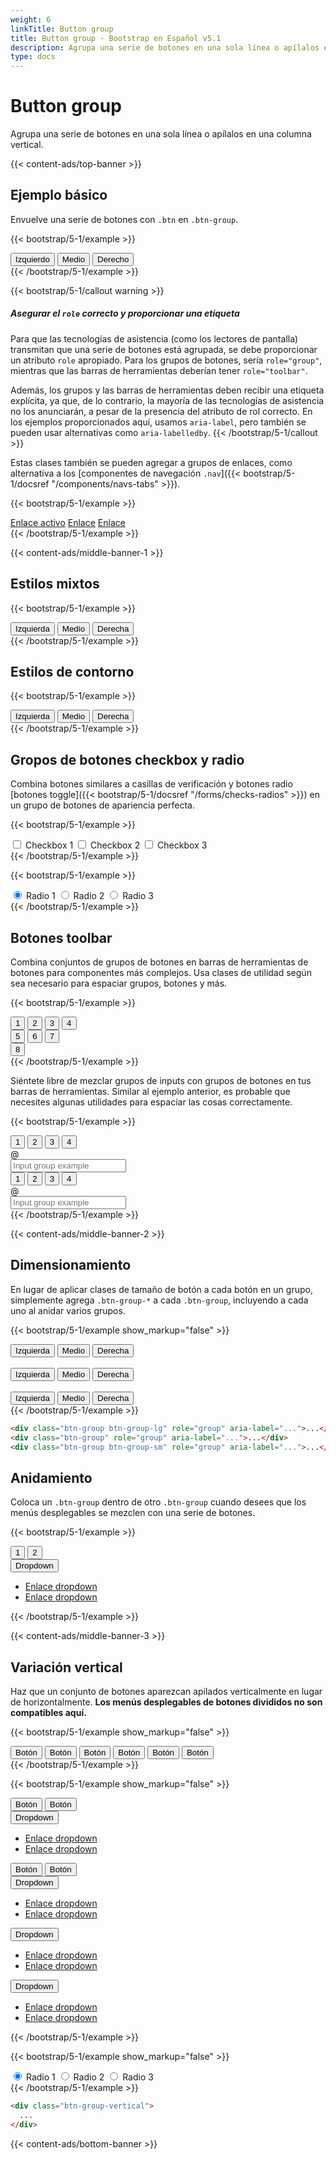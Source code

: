 ```yaml
---
weight: 6
linkTitle: Button group
title: Button group · Bootstrap en Español v5.1
description: Agrupa una serie de botones en una sola línea o apílalos en una columna vertical.
type: docs
---
```


# Button group

Agrupa una serie de botones en una sola línea o apílalos en una columna vertical.

{{< content-ads/top-banner >}}

## Ejemplo básico

Envuelve una serie de botones con `.btn` en `.btn-group`.

{{< bootstrap/5-1/example >}}
<div class="btn-group" role="group" aria-label="Basic example">
  <button type="button" class="btn btn-primary">Izquierdo</button>
  <button type="button" class="btn btn-primary">Medio</button>
  <button type="button" class="btn btn-primary">Derecho</button>
</div>
{{< /bootstrap/5-1/example >}}

{{< bootstrap/5-1/callout warning >}}
##### Asegurar el `role` correcto y proporcionar una etiqueta

Para que las tecnologías de asistencia (como los lectores de pantalla) transmitan que una serie de botones está agrupada, se debe proporcionar un atributo `role` apropiado. Para los grupos de botones, sería `role="group"`, mientras que las barras de herramientas deberían tener `role="toolbar"`.

Además, los grupos y las barras de herramientas deben recibir una etiqueta explícita, ya que, de lo contrario, la mayoría de las tecnologías de asistencia no los anunciarán, a pesar de la presencia del atributo de rol correcto. En los ejemplos proporcionados aquí, usamos `aria-label`, pero también se pueden usar alternativas como `aria-labelledby`.
{{< /bootstrap/5-1/callout >}}

Estas clases también se pueden agregar a grupos de enlaces, como alternativa a los [componentes de navegación `.nav`]({{< bootstrap/5-1/docsref "/components/navs-tabs" >}}).

{{< bootstrap/5-1/example >}}
<div class="btn-group">
  <a href="#" class="btn btn-primary active" aria-current="page">Enlace activo</a>
  <a href="#" class="btn btn-primary">Enlace</a>
  <a href="#" class="btn btn-primary">Enlace</a>
</div>
{{< /bootstrap/5-1/example >}}

{{< content-ads/middle-banner-1 >}}

## Estilos mixtos

{{< bootstrap/5-1/example >}}
<div class="btn-group" role="group" aria-label="Basic mixed styles example">
  <button type="button" class="btn btn-danger">Izquierda</button>
  <button type="button" class="btn btn-warning">Medio</button>
  <button type="button" class="btn btn-success">Derecha</button>
</div>
{{< /bootstrap/5-1/example >}}

## Estilos de contorno

{{< bootstrap/5-1/example >}}
<div class="btn-group" role="group" aria-label="Basic outlined example">
  <button type="button" class="btn btn-outline-primary">Izquierda</button>
  <button type="button" class="btn btn-outline-primary">Medio</button>
  <button type="button" class="btn btn-outline-primary">Derecha</button>
</div>
{{< /bootstrap/5-1/example >}}

## Gropos de botones checkbox y radio

Combina botones similares a casillas de verificación y botones radio [botones toggle]({{< bootstrap/5-1/docsref "/forms/checks-radios" >}}) en un grupo de botones de apariencia perfecta.

{{< bootstrap/5-1/example >}}
<div class="btn-group" role="group" aria-label="Basic checkbox toggle button group">
  <input type="checkbox" class="btn-check" id="btncheck1" autocomplete="off">
  <label class="btn btn-outline-primary" for="btncheck1">Checkbox 1</label>

  <input type="checkbox" class="btn-check" id="btncheck2" autocomplete="off">
  <label class="btn btn-outline-primary" for="btncheck2">Checkbox 2</label>

  <input type="checkbox" class="btn-check" id="btncheck3" autocomplete="off">
  <label class="btn btn-outline-primary" for="btncheck3">Checkbox 3</label>
</div>
{{< /bootstrap/5-1/example >}}

{{< bootstrap/5-1/example >}}
<div class="btn-group" role="group" aria-label="Basic radio toggle button group">
  <input type="radio" class="btn-check" name="btnradio" id="btnradio1" autocomplete="off" checked>
  <label class="btn btn-outline-primary" for="btnradio1">Radio 1</label>

  <input type="radio" class="btn-check" name="btnradio" id="btnradio2" autocomplete="off">
  <label class="btn btn-outline-primary" for="btnradio2">Radio 2</label>

  <input type="radio" class="btn-check" name="btnradio" id="btnradio3" autocomplete="off">
  <label class="btn btn-outline-primary" for="btnradio3">Radio 3</label>
</div>
{{< /bootstrap/5-1/example >}}

## Botones toolbar

Combina conjuntos de grupos de botones en barras de herramientas de botones para componentes más complejos. Usa clases de utilidad según sea necesario para espaciar grupos, botones y más.

{{< bootstrap/5-1/example >}}
<div class="btn-toolbar" role="toolbar" aria-label="Toolbar with button groups">
  <div class="btn-group me-2" role="group" aria-label="First group">
    <button type="button" class="btn btn-primary">1</button>
    <button type="button" class="btn btn-primary">2</button>
    <button type="button" class="btn btn-primary">3</button>
    <button type="button" class="btn btn-primary">4</button>
  </div>
  <div class="btn-group me-2" role="group" aria-label="Second group">
    <button type="button" class="btn btn-secondary">5</button>
    <button type="button" class="btn btn-secondary">6</button>
    <button type="button" class="btn btn-secondary">7</button>
  </div>
  <div class="btn-group" role="group" aria-label="Third group">
    <button type="button" class="btn btn-info">8</button>
  </div>
</div>
{{< /bootstrap/5-1/example >}}

Siéntete libre de mezclar grupos de inputs con grupos de botones en tus barras de herramientas. Similar al ejemplo anterior, es probable que necesites algunas utilidades para espaciar las cosas correctamente.

{{< bootstrap/5-1/example >}}
<div class="btn-toolbar mb-3" role="toolbar" aria-label="Toolbar with button groups">
  <div class="btn-group me-2" role="group" aria-label="First group">
    <button type="button" class="btn btn-outline-secondary">1</button>
    <button type="button" class="btn btn-outline-secondary">2</button>
    <button type="button" class="btn btn-outline-secondary">3</button>
    <button type="button" class="btn btn-outline-secondary">4</button>
  </div>
  <div class="input-group">
    <div class="input-group-text" id="btnGroupAddon">@</div>
    <input type="text" class="form-control" placeholder="Input group example" aria-label="Input group example" aria-describedby="btnGroupAddon">
  </div>
</div>

<div class="btn-toolbar justify-content-between" role="toolbar" aria-label="Toolbar with button groups">
  <div class="btn-group" role="group" aria-label="First group">
    <button type="button" class="btn btn-outline-secondary">1</button>
    <button type="button" class="btn btn-outline-secondary">2</button>
    <button type="button" class="btn btn-outline-secondary">3</button>
    <button type="button" class="btn btn-outline-secondary">4</button>
  </div>
  <div class="input-group">
    <div class="input-group-text" id="btnGroupAddon2">@</div>
    <input type="text" class="form-control" placeholder="Input group example" aria-label="Input group example" aria-describedby="btnGroupAddon2">
  </div>
</div>
{{< /bootstrap/5-1/example >}}

{{< content-ads/middle-banner-2 >}}

## Dimensionamiento

En lugar de aplicar clases de tamaño de botón a cada botón en un grupo, simplemente agrega `.btn-group-*` a cada `.btn-group`, incluyendo a cada uno al anidar varios grupos.

{{< bootstrap/5-1/example show_markup="false" >}}
  <div class="btn-group btn-group-lg" role="group" aria-label="Large button group">
    <button type="button" class="btn btn-outline-dark">Izquierda</button>
    <button type="button" class="btn btn-outline-dark">Medio</button>
    <button type="button" class="btn btn-outline-dark">Derecha</button>
  </div>
  <br>
  <div class="btn-group" role="group" aria-label="Default button group">
    <button type="button" class="btn btn-outline-dark">Izquierda</button>
    <button type="button" class="btn btn-outline-dark">Medio</button>
    <button type="button" class="btn btn-outline-dark">Derecha</button>
  </div>
  <br>
  <div class="btn-group btn-group-sm" role="group" aria-label="Small button group">
    <button type="button" class="btn btn-outline-dark">Izquierda</button>
    <button type="button" class="btn btn-outline-dark">Medio</button>
    <button type="button" class="btn btn-outline-dark">Derecha</button>
  </div>
{{< /bootstrap/5-1/example >}}

```html
<div class="btn-group btn-group-lg" role="group" aria-label="...">...</div>
<div class="btn-group" role="group" aria-label="...">...</div>
<div class="btn-group btn-group-sm" role="group" aria-label="...">...</div>
```

## Anidamiento

Coloca un `.btn-group` dentro de otro `.btn-group` cuando desees que los menús desplegables se mezclen con una serie de botones.

{{< bootstrap/5-1/example >}}
<div class="btn-group" role="group" aria-label="Button group with nested dropdown">
  <button type="button" class="btn btn-primary">1</button>
  <button type="button" class="btn btn-primary">2</button>

  <div class="btn-group" role="group">
    <button id="btnGroupDrop1" type="button" class="btn btn-primary dropdown-toggle" data-bs-toggle="dropdown" aria-expanded="false">
      Dropdown
    </button>
    <ul class="dropdown-menu" aria-labelledby="btnGroupDrop1">
      <li><a class="dropdown-item" href="#">Enlace dropdown</a></li>
      <li><a class="dropdown-item" href="#">Enlace dropdown</a></li>
    </ul>
  </div>
</div>
{{< /bootstrap/5-1/example >}}

{{< content-ads/middle-banner-3 >}}

## Variación vertical

Haz que un conjunto de botones aparezcan apilados verticalmente en lugar de horizontalmente. **Los menús desplegables de botones divididos no son compatibles aquí.**

{{< bootstrap/5-1/example show_markup="false" >}}
  <div class="btn-group-vertical" role="group" aria-label="Vertical button group">
    <button type="button" class="btn btn-dark">Botón</button>
    <button type="button" class="btn btn-dark">Botón</button>
    <button type="button" class="btn btn-dark">Botón</button>
    <button type="button" class="btn btn-dark">Botón</button>
    <button type="button" class="btn btn-dark">Botón</button>
    <button type="button" class="btn btn-dark">Botón</button>
  </div>
{{< /bootstrap/5-1/example >}}

{{< bootstrap/5-1/example show_markup="false" >}}
  <div class="btn-group-vertical" role="group" aria-label="Vertical button group">
    <button type="button" class="btn btn-primary">Botón</button>
    <button type="button" class="btn btn-primary">Botón</button>
    <div class="btn-group" role="group">
      <button id="btnGroupVerticalDrop1" type="button" class="btn btn-primary dropdown-toggle" data-bs-toggle="dropdown" aria-expanded="false">
        Dropdown
      </button>
      <ul class="dropdown-menu" aria-labelledby="btnGroupVerticalDrop1">
        <li><a class="dropdown-item" href="#">Enlace dropdown</a></li>
        <li><a class="dropdown-item" href="#">Enlace dropdown</a></li>
      </ul>
    </div>
    <button type="button" class="btn btn-primary">Botón</button>
    <button type="button" class="btn btn-primary">Botón</button>
    <div class="btn-group" role="group">
      <button id="btnGroupVerticalDrop2" type="button" class="btn btn-primary dropdown-toggle" data-bs-toggle="dropdown" aria-expanded="false">
        Dropdown
      </button>
      <ul class="dropdown-menu" aria-labelledby="btnGroupVerticalDrop2">
        <li><a class="dropdown-item" href="#">Enlace dropdown</a></li>
        <li><a class="dropdown-item" href="#">Enlace dropdown</a></li>
      </ul>
    </div>
    <div class="btn-group" role="group">
      <button id="btnGroupVerticalDrop3" type="button" class="btn btn-primary dropdown-toggle" data-bs-toggle="dropdown" aria-expanded="false">
        Dropdown
      </button>
      <ul class="dropdown-menu" aria-labelledby="btnGroupVerticalDrop3">
        <li><a class="dropdown-item" href="#">Enlace dropdown</a></li>
        <li><a class="dropdown-item" href="#">Enlace dropdown</a></li>
      </ul>
    </div>
    <div class="btn-group" role="group">
      <button id="btnGroupVerticalDrop4" type="button" class="btn btn-primary dropdown-toggle" data-bs-toggle="dropdown" aria-expanded="false">
        Dropdown
      </button>
      <ul class="dropdown-menu" aria-labelledby="btnGroupVerticalDrop4">
        <li><a class="dropdown-item" href="#">Enlace dropdown</a></li>
        <li><a class="dropdown-item" href="#">Enlace dropdown</a></li>
      </ul>
    </div>
  </div>
{{< /bootstrap/5-1/example >}}

{{< bootstrap/5-1/example show_markup="false" >}}
  <div class="btn-group-vertical" role="group" aria-label="Vertical radio toggle button group">
    <input type="radio" class="btn-check" name="vbtn-radio" id="vbtn-radio1" autocomplete="off" checked>
    <label class="btn btn-outline-danger" for="vbtn-radio1">Radio 1</label>
    <input type="radio" class="btn-check" name="vbtn-radio" id="vbtn-radio2" autocomplete="off">
    <label class="btn btn-outline-danger" for="vbtn-radio2">Radio 2</label>
    <input type="radio" class="btn-check" name="vbtn-radio" id="vbtn-radio3" autocomplete="off">
    <label class="btn btn-outline-danger" for="vbtn-radio3">Radio 3</label>
  </div>
{{< /bootstrap/5-1/example >}}

```html
<div class="btn-group-vertical">
  ...
</div>
```

{{< content-ads/bottom-banner >}}